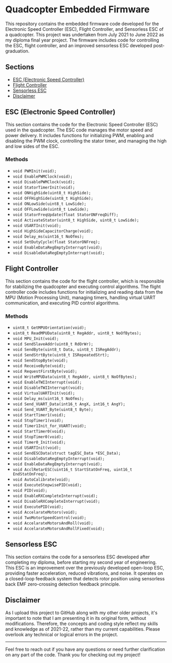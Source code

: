 # Quadcopter Embedded Firmware

This repository contains the embedded firmware code developed for the Electronic Speed Controller (ESC), Flight Controller, and Sensorless ESC of a quadcopter. This project was undertaken from July 2021 to June 2022 as my diploma final year project. The firmware includes code for controlling the ESC, flight controller, and an improved sensorless ESC developed post-graduation.

## Sections

- [ESC (Electronic Speed Controller)](#esc-electronic-speed-controller)
- [Flight Controller](#flight-controller)
- [Sensorless ESC](#sensorless-esc)
- [Disclaimer](#disclaimer)

## ESC (Electronic Speed Controller)

This section contains the code for the Electronic Speed Controller (ESC) used in the quadcopter. The ESC code manages the motor speed and power delivery. It includes functions for initializing PWM, enabling and disabling the PWM clock, controlling the stator timer, and managing the high and low sides of the ESC.

### Methods

- `void PWMInit(void);`
- `void EnablePWMClock(void);`
- `void DisablePWMClock(void);`
- `void StatorTimerInit(void);`
- `void ONHighSide(uint8_t HighSide);`
- `void OFFHighSide(uint8_t HighSide);`
- `void ONLowSide(uint8_t LowSide);`
- `void OFFLowSide(uint8_t LowSide);`
- `void StatorFreqUpdate(float StatorONFreqDiff);`
- `void ActivateStator(uint8_t HighSide, uint8_t LowSide);`
- `void USARTInit(void);`
- `void HighSideCapacitorCharge(void);`
- `void Delay_ms(uint16_t NoOfms);`
- `void SetDutyCycle(float StatorONFreq);`
- `void EnableDataRegEmptyInterrupt(void);`
- `void DisableDataRegEmptyInterrupt(void);`

## Flight Controller

This section contains the code for the flight controller, which is responsible for stabilizing the quadcopter and executing control algorithms. The flight controller code includes functions for initializing and reading data from the MPU (Motion Processing Unit), managing timers, handling virtual UART communication, and executing PID control algorithms.

### Methods

- `uint8_t GetMPUOrientation(void);`
- `uint8_t ReadMPUData(uint8_t RegAddr, uint8_t NoOfBytes);`
- `void MPU_Init(void);`
- `void SendSlaveAddr(uint8_t RdOrWr);`
- `void SendByte(uint8_t Data, uint8_t ISRegAddr);`
- `void SendStrtByte(uint8_t ISRepeatedStrt);`
- `void SendStopByte(void);`
- `void ReceiveByte(void);`
- `void RequestFirstByte(void);`
- `void WriteMPUData(uint8_t RegAddr, uint8_t NoOfBytes);`
- `void EnableTWIInterrupt(void);`
- `void DisableTWIInterrupt(void);`
- `void VirtualUARTInit(void);`
- `void Delay_ms(uint16_t NoOfms);`
- `void Send_VUART_Data(int16_t AngX, int16_t AngY);`
- `void Send_VUART_Byte(uint8_t Byte);`
- `void StartTimer1(void);`
- `void StopTimer1(void);`
- `void Timer1Init_for_VUART(void);`
- `void StartTimer0(void);`
- `void StopTimer0(void);`
- `void Timer0_Init(void);`
- `void USARTInit(void);`
- `void SendESCData(struct tagESC_Data *ESC_Data);`
- `void DisableDataRegEmptyInterrupt(void);`
- `void EnableDataRegEmptyInterrupt(void);`
- `void AcclRetarESC(uint16_t StartStatOnFreq, uint16_t EndStatOnFreq);`
- `void AutoCalibrate(void);`
- `void ExecuteStepwisePID(void);`
- `void PID(void);`
- `void EnableRXCompleteInterrupt(void);`
- `void DisableRXCompleteInterrupt(void);`
- `void ExecutePID(void);`
- `void AccelarateMotors(void);`
- `void TwoMotorSpeedControl(void);`
- `void AccelarateMotorsAndRoll(void);`
- `void AccelarateMotorsAndRollFixed(void);`

## Sensorless ESC

This section contains the code for a sensorless ESC developed after completing my diploma, before starting my second year of engineering. This ESC is an improvement over the previously developed open-loop ESC, providing faster acceleration, reduced vibrations, and noise. It operates on a closed-loop feedback system that detects rotor position using sensorless back EMF zero-crossing detection feedback principle.

## Disclaimer

As I upload this project to GitHub along with my other older projects, it's important to note that I am presenting it in its original form, without modifications. Therefore, the concepts and coding style reflect my skills and knowledge as of 2021-22, rather than my current capabilities. Please overlook any technical or logical errors in the project.

---

Feel free to reach out if you have any questions or need further clarification on any part of the code. Thank you for checking out my project!
